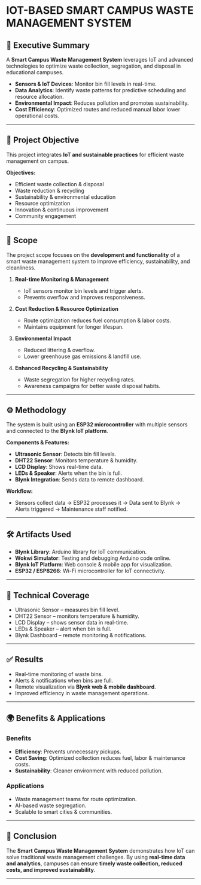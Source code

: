 # IOT-BASED SMART CAMPUS WASTE MANAGEMENT SYSTEM


## 📌 Executive Summary
A **Smart Campus Waste Management System** leverages IoT and advanced technologies to optimize waste collection, segregation, and disposal in educational campuses.  

- **Sensors & IoT Devices**: Monitor bin fill levels in real-time.  
- **Data Analytics**: Identify waste patterns for predictive scheduling and resource allocation.  
- **Environmental Impact**: Reduces pollution and promotes sustainability.  
- **Cost Efficiency**: Optimized routes and reduced manual labor lower operational costs.  

---

## 🎯 Project Objective
This project integrates **IoT and sustainable practices** for efficient waste management on campus.  

**Objectives:**
- Efficient waste collection & disposal  
- Waste reduction & recycling  
- Sustainability & environmental education  
- Resource optimization  
- Innovation & continuous improvement  
- Community engagement  

---

## 📌 Scope
The project scope focuses on the **development and functionality** of a smart waste management system to improve efficiency, sustainability, and cleanliness.

1. **Real-time Monitoring & Management**  
   - IoT sensors monitor bin levels and trigger alerts.  
   - Prevents overflow and improves responsiveness.  

2. **Cost Reduction & Resource Optimization**  
   - Route optimization reduces fuel consumption & labor costs.  
   - Maintains equipment for longer lifespan.  

3. **Environmental Impact**  
   - Reduced littering & overflow.  
   - Lower greenhouse gas emissions & landfill use.  

4. **Enhanced Recycling & Sustainability**  
   - Waste segregation for higher recycling rates.  
   - Awareness campaigns for better waste disposal habits.  

---

## ⚙️ Methodology
The system is built using an **ESP32 microcontroller** with multiple sensors and connected to the **Blynk IoT platform**.

**Components & Features:**
- **Ultrasonic Sensor**: Detects bin fill levels.  
- **DHT22 Sensor**: Monitors temperature & humidity.  
- **LCD Display**: Shows real-time data.  
- **LEDs & Speaker**: Alerts when the bin is full.  
- **Blynk Integration**: Sends data to remote dashboard.  

**Workflow:**
- Sensors collect data → ESP32 processes it → Data sent to Blynk → Alerts triggered → Maintenance staff notified.  

---

## 🛠️ Artifacts Used
- **Blynk Library**: Arduino library for IoT communication.  
- **Wokwi Simulator**: Testing and debugging Arduino code online.  
- **Blynk IoT Platform**: Web console & mobile app for visualization.  
- **ESP32 / ESP8266**: Wi-Fi microcontroller for IoT connectivity.  

---

## 📡 Technical Coverage
- Ultrasonic Sensor – measures bin fill level.  
- DHT22 Sensor – monitors temperature & humidity.  
- LCD Display – shows sensor data in real-time.  
- LEDs & Speaker – alert when bin is full.  
- Blynk Dashboard – remote monitoring & notifications.  

---

## ✅ Results
- Real-time monitoring of waste bins.  
- Alerts & notifications when bins are full.  
- Remote visualization via **Blynk web & mobile dashboard**.  
- Improved efficiency in waste management operations.  

---

## 🌍 Benefits & Applications

### **Benefits**
- **Efficiency**: Prevents unnecessary pickups.  
- **Cost Saving**: Optimized collection reduces fuel, labor & maintenance costs.  
- **Sustainability**: Cleaner environment with reduced pollution.  

### **Applications**
- Waste management teams for route optimization.  
- AI-based waste segregation.  
- Scalable to smart cities & communities.  

---

## 🏁 Conclusion
The **Smart Campus Waste Management System** demonstrates how IoT can solve traditional waste management challenges. By using **real-time data and analytics**, campuses can ensure **timely waste collection, reduced costs, and improved sustainability**.  

---
 

